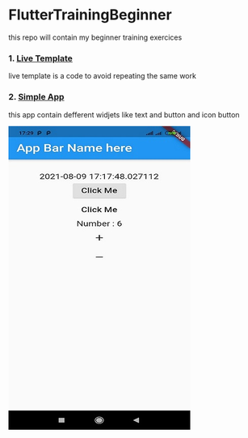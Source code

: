 # FlutterTrainingBeginner
this repo will contain my beginner training exercices 

### 1. [Live Template](https://github.com/LenouarMiloud/FlutterTrainingBeginner/tree/main/live_template)
  live template is a code to avoid repeating the same work
  
### 2. [Simple App](https://github.com/LenouarMiloud/FlutterTrainingBeginner/tree/main/RaideButtonApp)
  this app contain defferent widjets like text and button and icon button
  
  ![Simple App](https://github.com/LenouarMiloud/FlutterTrainingBeginner/blob/main/screenshots/Screenshot_1.jpg)
  

